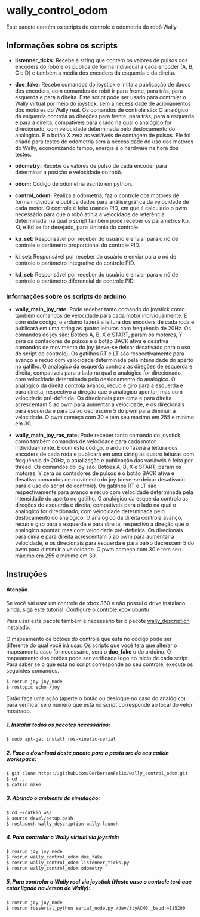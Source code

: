 # wally_control_odom

Este pacote contém os scripts de controle e odometria do robô Wally.

## Informações sobre os scripts

* **listenner_ticks:** Recebe a string que contém os valores de pulsos dos encoders do robô e os publica de forma individual a cada encoder (A, B, C e D) e também a média dos encoders da esquerda e da direita.

* **due_fake:** Recebe comandos do joystick e imita a publicação de dados dos encoders, com comandos do robô ir para frente, para trás, para esquerda e para a direita. Este script pode ser usado para controlar o Wally virtual por meio do joystick, sem a necessidade de acionamentos dos motores do Wally real. Os comandos de controle são: O analógico da esquerda controla as direções para frente, para trás, para a esquerda e para a direita, compativeis para o lado na qual o analógico for direcionado, com velocidade determinada pelo deslocamento do analógico. E o botão X zera as variáveis de contagem de pulsos. Ele foi criado para testes de odometria sem a necessidade do uso dos motores do Wally, economizando tempo, energia e o hardware na hora dos testes.

* **odometry:** Recebe os valores de pulso de cada encoder para determinar a posição e velocidade do robô.

* **odom:** Código de odometria escrito em python.

* **control_odom:** Realiza a odometria, faz o controle dos motores de forma individual e publica dados para análise gráfica da velocidade de cada motor. O controle é feito usando PID, em que é calculado o pwm necessário para que o robô atinja a velocidade de referência determinada, na qual o script também pode receber os parametros Kp, Ki, e Kd se for desejado, para sintonia do controle.

* **kp_set:** Responsável por receber do usuário e enviar para o nó de controle o parâmetro proporcional do controle PID.

* **ki_set:** Responsável por receber do usuário e enviar para o nó de controle o parâmetro integrativo do controle PID.

* **kd_set:** Responsável por receber do usuário e enviar para o nó de controle o parâmetro diferencial do controle PID.

### Informações sobre os scripts do arduino

* **wally_main_joy_rate:** Pode receber tanto comando do joystick como também comandos de velocidade para cada motor individualmente. E com este código, o arduino fazerá a leitura dos encoders de cada roda e publicará em uma string as quatro leituras com frequência de 20Hz. Os comandos do joy são: Botões A, B, X e START, param os motores, Y zera os contadores de pulsos e o botão BACK ativa e desativa comandos de movimento do joy (deve-se deixar desativado para o uso do script de controle). Os gatilhos RT e LT são respectivamente para avanço e recuo com velocidade determinada pela intensidade do aperto no gatilho. O analógico da esquerda controla as direções de esquerda e direita, compativeis para o lado na qual o analógico for direcionado, com velocidade determinada pelo deslocamento do analógico. O analógico da direita controla avanço, recuo e giro para a esquerda e para direita, respectivo a direção que o analógico apontar, mas com velocidade pré-definida. Os direcionais para cima e para direita acrescentam 5 ao pwm para aumentar a velocidade, e os direcionais para esquerda e para baixo decrescem 5 do pwm para diminuir a velocidade. O pwm começa com 30 e tem seu máximo em 255 e minimo em 30.

* **wally_main_joy_ros_rate:** Pode receber tanto comando do joystick como também comandos de velocidade para cada motor individualmente. E com este código, o arduino fazerá a leitura dos encoders de cada roda e publicará em uma string as quatro leituras com frequência de 20Hz, a atualização e publicação das variáveis é feita por thread. Os comandos do joy são: Botões A, B, X e START, param os motores, Y zera os contadores de pulsos e o botão BACK ativa e desativa comandos de movimento do joy (deve-se deixar desativado para o uso do script de controle). Os gatilhos RT e LT são respectivamente para avanço e recuo com velocidade determinada pela intensidade do aperto no gatilho. O analógico da esquerda controla as direções de esquerda e direita, compativeis para o lado na qual o analógico for direcionado, com velocidade determinada pelo deslocamento do analógico. O analógico da direita controla avanço, recuo e giro para a esquerda e para direita, respectivo a direção que o analógico apontar, mas com velocidade pré-definida. Os direcionais para cima e para direita acrescentam 5 ao pwm para aumentar a velocidade, e os direcionais para esquerda e para baixo decrescem 5 do pwm para diminuir a velocidade. O pwm começa com 30 e tem seu máximo em 255 e minimo em 30.

## Instruções

#### Atenção

Se você vai usar um controle de xbox 360 e não possui o drive instalado ainda, siga este tutorial:
[Configure o controle xbox ubuntu](https://www.edivaldobrito.com.br/configure-o-controle-xbox-ubuntu/)

Para usar este pacote também é necessário ter o pacote [wally_description](https://github.com/GerbersonFelix/wally_description) instalado.

O mapeamento de botôes do controle que está no código pode ser diferente do qual você irá usar. Os scripts que você terá que alterar o mapeamento caso for necessário, será o **due_fake** o do arduino. O mapeamento dos botões pode ser verificado logo no inicio de cada script. Para saber se o que está no script corresponde ao seu controle, execute os seguintes comandos.

```sh
$ rosrun joy joy_node
$ rostopic echo /joy
```
Então faça uma ação (aperte o botão ou desloque no caso do analógico) para verificar se o número que está no script corresponde ao local do vetor mostrado.

##### 1. Instalar todos os pacotes necessários:

```sh
$ sudo apt-get install ros-kinetic-serial
```

##### 2. Faça o download deste pacote para a pasta src do seu catkin workspace:

```sh
$ git clone https://github.com/GerbersonFelix/wally_control_odom.git
$ cd ..
$ catkin_make
```
##### 3. Abrindo o ambiente de simulação:

```sh
$ cd ~/catkin_ws/
$ source devel/setup.bash
$ roslaunch wally_description wally.launch
```

##### 4. Para controlar o Wally virtual via joystick:

```sh
$ rosrun joy joy_node
$ rosrun wally_control_odom due_fake
$ rosrun wally_control_odom listenner_ticks.py 
$ rosrun wally_control_odom odometry
```

##### 5. Para controlar o Wally real via joystick (Neste caso o controle terá que estar ligado na Jetson do Wally):

```sh
$ rosrun joy joy_node
$ rosrun rosserial_python serial_node.py /dev/ttyACM0 _baud:=115200
```
